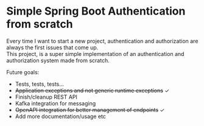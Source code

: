 # Simple Spring Boot Authentication from scratch

Every time I want to start a new project, authentication and authorization are always the first issues that come up.
<br>
This project, is a super simple implementation of an authentication and authorization system made from scratch.


Future goals: 
* Tests, tests, tests…
* ~~Application exceptions and not generic runtime exceptions~~ ✓
* Finish/cleanup REST API
* Kafka integration for messaging
* ~~OpenAPI integration for better management of endpoints~~ ✓
* Add more documentation/usage etc
